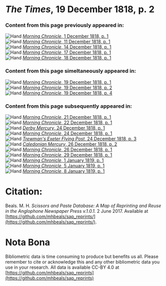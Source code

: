 # *The Times*, 19 December 1818, p. 2  
  
### Content from this page previously appeared in:  
![Hand](http://scissorsandpaste.net/wp-content/uploads/2017/06/smallhandpointer.png) [*Morning Chronicle*, 1 December 1818, p. 1](https://mhbeals.github.io/sap_html/Morning-Chronicle/Morning-Chronicle-1-December-1818-p-1)  
![Hand](http://scissorsandpaste.net/wp-content/uploads/2017/06/smallhandpointer.png) [*Morning Chronicle*, 11 December 1818, p. 1](https://mhbeals.github.io/sap_html/Morning-Chronicle/Morning-Chronicle-11-December-1818-p-1)  
![Hand](http://scissorsandpaste.net/wp-content/uploads/2017/06/smallhandpointer.png) [*Morning Chronicle*, 14 December 1818, p. 1](https://mhbeals.github.io/sap_html/Morning-Chronicle/Morning-Chronicle-14-December-1818-p-1)  
![Hand](http://scissorsandpaste.net/wp-content/uploads/2017/06/smallhandpointer.png) [*Morning Chronicle*, 17 December 1818, p. 1](https://mhbeals.github.io/sap_html/Morning-Chronicle/Morning-Chronicle-17-December-1818-p-1)  
![Hand](http://scissorsandpaste.net/wp-content/uploads/2017/06/smallhandpointer.png) [*Morning Chronicle*, 18 December 1818, p. 1](https://mhbeals.github.io/sap_html/Morning-Chronicle/Morning-Chronicle-18-December-1818-p-1)  
  
### Content from this page simeltaneously appeared in:  
![Hand](http://scissorsandpaste.net/wp-content/uploads/2017/06/smallhandpointer.png) [*Morning Chronicle*, 19 December 1818, p. 1](https://mhbeals.github.io/sap_html/Morning-Chronicle/Morning-Chronicle-19-December-1818-p-1)  
![Hand](http://scissorsandpaste.net/wp-content/uploads/2017/06/smallhandpointer.png) [*Morning Chronicle*, 19 December 1818, p. 2](https://mhbeals.github.io/sap_html/Morning-Chronicle/Morning-Chronicle-19-December-1818-p-2)  
![Hand](http://scissorsandpaste.net/wp-content/uploads/2017/06/smallhandpointer.png) [*Morning Chronicle*, 19 December 1818, p. 4](https://mhbeals.github.io/sap_html/Morning-Chronicle/Morning-Chronicle-19-December-1818-p-4)  
  
### Content from this page subsequently appeared in:  
![Hand](http://scissorsandpaste.net/wp-content/uploads/2017/06/smallhandpointer.png) [*Morning Chronicle*, 21 December 1818, p. 1](https://mhbeals.github.io/sap_html/Morning-Chronicle/Morning-Chronicle-21-December-1818-p-1)  
![Hand](http://scissorsandpaste.net/wp-content/uploads/2017/06/smallhandpointer.png) [*Morning Chronicle*, 22 December 1818, p. 1](https://mhbeals.github.io/sap_html/Morning-Chronicle/Morning-Chronicle-22-December-1818-p-1)  
![Hand](http://scissorsandpaste.net/wp-content/uploads/2017/06/smallhandpointer.png) [*Derby Mercury*, 24 December 1818, p. 1](https://mhbeals.github.io/sap_html/Derby-Mercury/Derby-Mercury-24-December-1818-p-1)  
![Hand](http://scissorsandpaste.net/wp-content/uploads/2017/06/smallhandpointer.png) [*Morning Chronicle*, 24 December 1818, p. 1](https://mhbeals.github.io/sap_html/Morning-Chronicle/Morning-Chronicle-24-December-1818-p-1)  
![Hand](http://scissorsandpaste.net/wp-content/uploads/2017/06/smallhandpointer.png) [*Trewman's Exeter Flying Post*, 24 December 1818, p. 3](https://mhbeals.github.io/sap_html/Trewman's-Exeter-Flying-Post/Trewman's-Exeter-Flying-Post-24-December-1818-p-3)  
![Hand](http://scissorsandpaste.net/wp-content/uploads/2017/06/smallhandpointer.png) [*Caledonian Mercury*, 26 December 1818, p. 2](https://mhbeals.github.io/sap_html/Caledonian-Mercury/Caledonian-Mercury-26-December-1818-p-2)  
![Hand](http://scissorsandpaste.net/wp-content/uploads/2017/06/smallhandpointer.png) [*Morning Chronicle*, 26 December 1818, p. 1](https://mhbeals.github.io/sap_html/Morning-Chronicle/Morning-Chronicle-26-December-1818-p-1)  
![Hand](http://scissorsandpaste.net/wp-content/uploads/2017/06/smallhandpointer.png) [*Morning Chronicle*, 29 December 1818, p. 1](https://mhbeals.github.io/sap_html/Morning-Chronicle/Morning-Chronicle-29-December-1818-p-1)  
![Hand](http://scissorsandpaste.net/wp-content/uploads/2017/06/smallhandpointer.png) [*Morning Chronicle*, 1 January 1819, p. 1](https://mhbeals.github.io/sap_html/Morning-Chronicle/Morning-Chronicle-1-January-1819-p-1)  
![Hand](http://scissorsandpaste.net/wp-content/uploads/2017/06/smallhandpointer.png) [*Morning Chronicle*, 5 January 1819, p. 1](https://mhbeals.github.io/sap_html/Morning-Chronicle/Morning-Chronicle-5-January-1819-p-1)  
![Hand](http://scissorsandpaste.net/wp-content/uploads/2017/06/smallhandpointer.png) [*Morning Chronicle*, 8 January 1819, p. 1](https://mhbeals.github.io/sap_html/Morning-Chronicle/Morning-Chronicle-8-January-1819-p-1)  


# Citation: 

Beals. M. H. *Scissors and Paste Database: A Map of Reprinting and Reuse in the Anglophone Newspaper Press v.1.0.1.* 2 June 2017. Available at [https://github.com/mhbeals/sap_reprints/](https://github.com/mhbeals/sap_reprints/). 

# Nota Bona

Bibliometric data is time consuming to produce but benefits us all. Please remember to cite or acknowledge this and any other bibliometric data you use in your research. All data is available CC-BY 4.0 at [https://github.com/mhbeals/sap_reprints](https://github.com/mhbeals/sap_reprints)